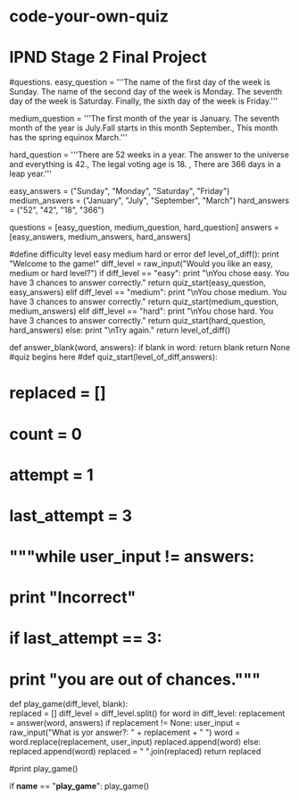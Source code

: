 # code-your-own-quiz
# IPND Stage 2 Final Project


#questions.
easy_question = '''The name of the first day of the week is Sunday.
The name of the second day of the week is Monday.
The seventh day of the week is Saturday.
Finally, the sixth day of the week is Friday.'''

medium_question = '''The first month of the year is January.
The seventh month of the year is July.Fall starts in this month September.,
This month has the spring equinox March.'''

hard_question = '''There are 52 weeks in a year.
The answer to the universe and everything is 42.,
The legal voting age is 18. , There are 366 days in a leap year.'''

easy_answers = ("Sunday", "Monday", "Saturday", "Friday")
medium_answers = ("January", "July", "September", "March")
hard_answers = ("52", "42", "18", "366")


questions = [easy_question, medium_question, hard_question]
answers = [easy_answers, medium_answers, hard_answers]

#define difficulty level easy medium hard or error
def level_of_diff():
    print "Welcome to the game!"
    diff_level = raw_input("Would you like an easy, medium or hard level?")
    if diff_level == "easy":
        print "\nYou chose easy. You have 3 chances to answer correctly."
        return quiz_start(easy_question, easy_answers)
    elif diff_level == "medium":
        print "\nYou chose medium. You have 3 chances to answer correctly."
        return quiz_start(medium_question, medium_answers)
    elif diff_level == "hard":
        print "\nYou chose hard. You have 3 chances to answer correctly."
        return quiz_start(hard_question, hard_answers)
    else:
        print "\nTry again."
        return level_of_diff()
    
def answer_blank(word, answers):
        if blank in word:
            return blank
        return None
#quiz begins here
#def quiz_start(level_of_diff,answers):
#    replaced = []
 #   count = 0
#    attempt = 1
#    last_attempt = 3
 #   """while user_input != answers:
  #          print "Incorrect"
 #           if last_attempt == 3:
 #           print "you are out of chances."""
       
def play_game(diff_level, blank):    
    replaced = []
    diff_level = diff_level.split()
    for word in diff_level:
        replacement = answer(word, answers)
        if replacement != None:
            user_input = raw_input("What is yor answer?: " + replacement + " ")
            word = word.replace(replacement, user_input)
            replaced.append(word)
        else:
            replaced.append(word)
    replaced = " ".join(replaced)
    return replaced
 



#print play_game()

   
if __name__ == "__play_game__":
	play_game()

